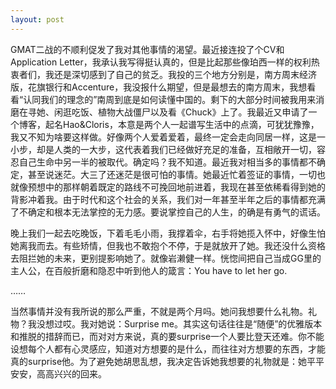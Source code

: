 ```yaml
---
layout: post
---
```

GMAT二战的不顺利促发了我对其他事情的渴望。最近接连投了个CV和Application Letter，我承认我写得挺认真的，但是比起那些像珀西一样的权利热衷者们，我还是深切感到了自己的贫乏。我投的三个地方分别是，南方周末经济版，花旗银行和Accenture，我没报什么期望，但是最想去的南方周末，我想看看“认同我们的理念的”南周到底是如何读懂中国的。剩下的大部分时间被我用来消磨在寻她、闲逛吃饭、植物大战僵尸以及看《Chuck》上了。我最近又申请了一个博客，起名Hao&Cloris，本意是两个人一起谱写生活中的点滴，可犹犹豫豫，我又不知为啥要这样做。好像两个人爱着爱着，最终一定会走向同居一样，这是一小步，却是人类的一大步，这代表着我们已经做好充足的准备，互相敞开一切，容忍自己生命中另一半的被取代。确定吗？我不知道。最近我对相当多的事情都不确定，甚至说迷茫。大三了还迷茫是很可怕的事情。她最近忙着签证的事情，一切也就像预想中的那样朝着既定的路线不可挽回地前进着，我现在甚至依稀看得到她的背影冲着我。由于时代和这个社会的关系，我们对一年甚至半年之后的事情都充满了不确定和根本无法掌控的无力感。要说掌控自己的人生，的确是有勇气的谎话。

晚上我们一起去吃晚饭，下着毛毛小雨，我撑着伞，右手将她揽入怀中，好像生怕她离我而去。有些矫情，但我也不敢抱个不停，于是就放开了她。我还没什么资格去阻拦她的未来，更别提影响她了。就像岩濑健一样。恍惚间把自己当成GG里的主人公，在百般折磨和隐忍中听到他人的箴言：You have to let her go.

……

当然事情并没有我所说的那么严重，不就是两个月吗。她问我想要什么礼物。礼物？我没想过哎。我对她说：Surprise me。其实这句话往往是“随便”的优雅版本和推脱的措辞而已，而对对方来说，真的要surprise一个人要比登天还难。你不能设想每个人都有心灵感应，知道对方想要的是什么，而往往对方想要的东西，才能真的surprise他。为了避免她胡思乱想，我决定告诉她我想要的礼物就是：她平平安安，高高兴兴的回来。